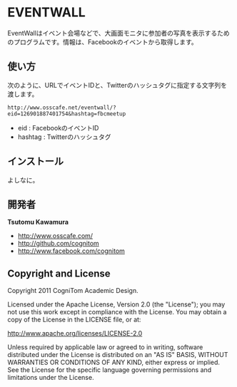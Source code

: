 EVENTWALL
=================

EventWallはイベント会場などで、大画面モニタに参加者の写真を表示するためのプログラムです。情報は、Facebookのイベントから取得します。


使い方
-----

次のように、URLでイベントIDと、Twitterのハッシュタグに指定する文字列を渡します。

	http://www.osscafe.net/eventwall/?eid=126901887401754&hashtag=fbcmeetup

* eid : FacebookのイベントID
* hashtag : Twitterのハッシュタグ


インストール
----------

よしなに。


開発者
-------

**Tsutomu Kawamura**

+ http://www.osscafe.com/
+ http://github.com/cognitom
+ http://www.facebook.com/cognitom


Copyright and License
---------------------

Copyright 2011 CogniTom Academic Design.

Licensed under the Apache License, Version 2.0 (the "License");
you may not use this work except in compliance with the License.
You may obtain a copy of the License in the LICENSE file, or at:

   http://www.apache.org/licenses/LICENSE-2.0

Unless required by applicable law or agreed to in writing, software
distributed under the License is distributed on an "AS IS" BASIS,
WITHOUT WARRANTIES OR CONDITIONS OF ANY KIND, either express or implied.
See the License for the specific language governing permissions and
limitations under the License.